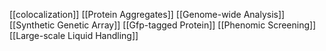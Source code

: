[[colocalization]]
[[Protein Aggregates]]
[[Genome-wide Analysis]]
[[Synthetic Genetic Array]]
[[Gfp-tagged Protein]]
[[Phenomic Screening]]
[[Large-scale Liquid Handling]]
